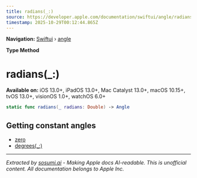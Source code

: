 ```yaml
---
title: radians(_:)
source: https://developer.apple.com/documentation/swiftui/angle/radians(_:)
timestamp: 2025-10-29T00:12:44.865Z
---
```


**Navigation:** [Swiftui](/documentation/swiftui) › [angle](/documentation/swiftui/angle)

**Type Method**

# radians(_:)

**Available on:** iOS 13.0+, iPadOS 13.0+, Mac Catalyst 13.0+, macOS 10.15+, tvOS 13.0+, visionOS 1.0+, watchOS 6.0+

```swift
static func radians(_ radians: Double) -> Angle
```

## Getting constant angles

- [zero](/documentation/swiftui/angle/zero)
- [degrees(_:)](/documentation/swiftui/angle/degrees(_:))

---

*Extracted by [sosumi.ai](https://sosumi.ai) - Making Apple docs AI-readable.*
*This is unofficial content. All documentation belongs to Apple Inc.*
